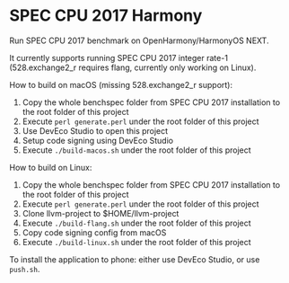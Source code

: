 # SPEC CPU 2017 Harmony

Run SPEC CPU 2017 benchmark on OpenHarmony/HarmonyOS NEXT.

It currently supports running SPEC CPU 2017 integer rate-1 (528.exchange2_r requires flang, currently only working on Linux).

How to build on macOS (missing 528.exchange2_r support):

1. Copy the whole benchspec folder from SPEC CPU 2017 installation to the root folder of this project
2. Execute `perl generate.perl` under the root folder of this project
3. Use DevEco Studio to open this project
4. Setup code signing using DevEco Studio
5. Execute `./build-macos.sh` under the root folder of this project

How to build on Linux:

1. Copy the whole benchspec folder from SPEC CPU 2017 installation to the root folder of this project
2. Execute `perl generate.perl` under the root folder of this project
3. Clone llvm-project to $HOME/llvm-project
4. Execute `./build-flang.sh` under the root folder of this project
5. Copy code signing config from macOS
6. Execute `./build-linux.sh` under the root folder of this project

To install the application to phone: either use DevEco Studio, or use `push.sh`.
